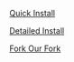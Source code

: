 [Quick Install](../app/)

[Detailed Install](../)

[Fork Our Fork](https://github.com/modelearth/earthscape/)

